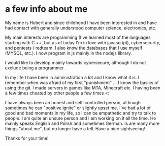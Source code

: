 # a few info about me


My name is Hubert and since childhood I have been interested in and have had contact with generally understood computer science, electronics, etc.

My main interests are programming (I've learned most of the languages starting with C ++, but as of today I'm in love with javascript), cybersecurity, and pentests / redteam. I also know the databases that I use myself (MYSQL, etc.). I now program in js mainly in the nodejs library.

I would like to develop mainly towards cybersecure, although I do not exclude being a programmer.

In my life I have been in administration a lot and I know what it is. I remember when was afraid of my first "punishment" ... I know the basics of using the git. I made servers in games like MTA, Minecraft etc. I having been a few times cheated by other people a few times <:

I have always been an honest and self-controlled person, although sometimes he can "positive ignite" or slightly upset me. I've had a lot of good and bad moments in my life, so I can be empathetic and try to talk to people. I am quite an unsure person and I am working on it all the time. He mainly speaks English and Polish and sometimes German. Is are many more things "about me", but no longer have a tell. Have a nice sightseeing!

Thanks for your time!
